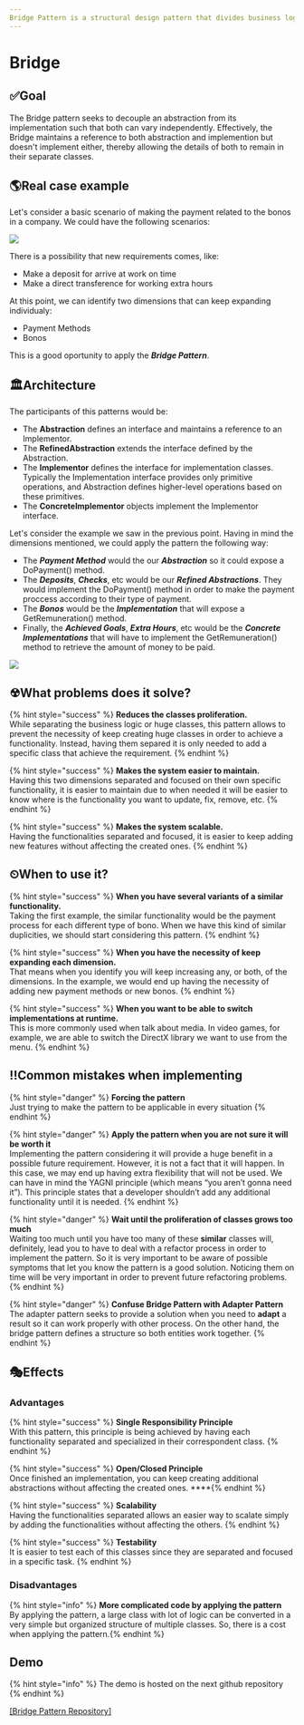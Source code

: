 ```yaml
---
Bridge Pattern is a structural design pattern that divides business logic or huge class into separate class hierarchies that can be developed independently.
---
```


# Bridge

## ✅Goal

The Bridge pattern seeks to decouple an abstraction from its implementation such that both can vary independently. Effectively, the Bridge maintains a reference to both abstraction and implemention but doesn't implement either, thereby allowing the details of both to remain in their separate classes.

## 🌎Real case example

Let's consider a basic scenario of making the payment related to the bonos in a company. We could have the following scenarios:

![](.gitbook/assets/realcase.PNG)

There is a possibility that new requirements comes, like:

* Make a deposit for arrive at work on time
* Make a direct transference for working extra hours

At this point, we can identify two dimensions that can keep expanding individualy:

* Payment Methods
* Bonos

This is a good oportunity to apply the _**Bridge Pattern**_.

## 🏛Architecture

The participants of this patterns would be:

* The **Abstraction** defines an interface and maintains a reference to an Implementor.
* The **RefinedAbstraction** extends the interface defined by the Abstraction. 
* The **Implementor** defines the interface for implementation classes. Typically the Implementation interface provides only primitive operations, and Abstraction defines higher-level operations based on these primitives.
* The **ConcreteImplementor** objects implement the Implementor interface.

Let's consider the example we saw in the previous point. Having in mind the dimensions mentioned, we could apply the pattern the following way:

* The _**Payment Method**_ would the our _**Abstraction**_ so it could expose a DoPayment\(\) method.
* The _**Deposits**_, _**Checks**_, etc would be our _**Refined Abstractions**_. They would implement the DoPayment\(\) method in order to make the payment proccess according to their type of payment.
* The _**Bonos**_ would be the _**Implementation**_ that will expose a GetRemuneration\(\) method.
* Finally, the _**Achieved Goals**_, _**Extra Hours**_, etc would be the _**Concrete Implementations**_ that will have to implement the GetRemuneration\(\) method to retrieve the amount of money to be paid.

![](.gitbook/assets/architecture.PNG)

## ☢What problems does it solve?

{% hint style="success" %} **Reduces the classes proliferation.**  
While separating the business logic or huge classes, this pattern allows to prevent the necessity of keep creating huge classes in order to achieve a functionality. Instead, having them separed it is only needed to add a specific class that achieve the requirement. {% endhint %}

{% hint style="success" %} **Makes the system easier to maintain.**  
Having this two dimensions separated and focused on their own specific functionality, it is easier to maintain due to when needed it will be easier to know where is the functionality you want to update, fix, remove, etc. {% endhint %}

{% hint style="success" %} **Makes the system scalable.**  
Having the functionalities separated and focused, it is easier to keep adding new features without affecting the created ones. {% endhint %}

## ⏲When to use it?

{% hint style="success" %} **When you have several variants of a similar functionality.**  
Taking the first example, the similar functionality would be the payment process for each different type of bono. When we have this kind of similar duplicities, we should start considering this pattern. {% endhint %}

{% hint style="success" %} **When you have the necessity of keep expanding each dimension.**  
That means when you identify you will keep increasing any, or both, of the dimensions. In the example, we would end up having the necessity of adding new payment methods or new bonos. {% endhint %}

{% hint style="success" %} **When you want to be able to switch implementations at runtime.**  
This is more commonly used when talk about media. In video games, for example, we are able to switch the DirectX library we want to use from the menu. {% endhint %}


## ‼Common mistakes when implementing

{% hint style="danger" %} **Forcing the pattern**  
Just trying to make the pattern to be applicable in every situation {% endhint %}

{% hint style="danger" %} **Apply the pattern when you are not sure it will be worth it**  
Implementing the pattern considering it will provide a huge benefit in a possible future requirement. However, it is not a fact that it will happen. In this case, we may end up having extra flexibility that will not be used. We can have in mind the YAGNI principle \(which means “you aren’t gonna need it”\). This principle states that a developer shouldn’t add any additional functionality until it is needed. {% endhint %}

{% hint style="danger" %} **Wait until the proliferation of classes grows too much**  
Waiting too much until you have too many of these **similar** classes will, definitely, lead you to have to deal with a refactor process in order to implement the pattern. So it is very important to be aware of possible symptoms that let you know the pattern is a good solution. Noticing them on time will be very important in order to prevent future refactoring problems. {% endhint %}

{% hint style="danger" %} **Confuse Bridge Pattern with Adapter Pattern**  
The adapter pattern seeks to provide a solution when you need to **adapt** a result so it can work properly with other process. On the other hand, the bridge pattern defines a structure so both entities work together. {% endhint %}

## 🎭Effects

### Advantages

{% hint style="success" %} **Single Responsibility Principle**  
With this pattern, this principle is being achieved by having each functionality separated and specialized in their correspondent class. {% endhint %}

{% hint style="success" %} **Open/Closed Principle**  
Once finished an implementation, you can keep creating additional abstractions without affecting the created ones. ****{% endhint %}

{% hint style="success" %} **Scalability**  
Having the functionalities separated allows an easier way to scalate simply by adding the functionalities without affecting the others. {% endhint %}

{% hint style="success" %} **Testability**  
It is easier to test each of this classes since they are separated and focused in a specific task. {% endhint %}

### Disadvantages 

{% hint style="info" %} **More complicated code by applying the pattern**  
By applying the pattern, a large class with lot of logic can be converted in a very simple but organized structure of multiple classes. So, there is a cost when applying the pattern.{% endhint %}

## Demo 

{% hint style="info" %}
The demo is hosted on the next github repository
{% endhint %}

[\[Bridge Pattern Repository\]](https://github.com/jordinola/BridgePattern)

